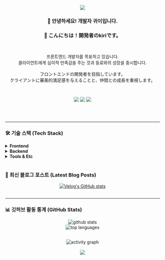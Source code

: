 <!-- 헤더 -->
<div align="center">
  <img src="https://capsule-render.vercel.app/api?type=waving&color=auto&height=250§ion=header&text=Welcome!&fontSize=70" />
</div>

<!-- 소개 (기존 내용 유지) -->
<div align="center">

### 👋 안녕하세요! 개발자 귀이입니다.
### 👋 こんにちは！開発者のkiriです。

<br>

<p>
프론트엔드 개발자를 목표하고 있습니다. <br> 클라이언트에게 심미적 만족감을 주는 것과 동료와의 성장을 중시합니다.
<br><br>
フロントエンドの開発者を目指しています。<br>クライアントに審美的満足感を与えることと、仲間との成長を重視します。
</p>

<br>

<!-- 소셜 링크 (기존 내용 유지) -->
<a href="https://velog.io/@kiirii910/posts" target="_blank"><img src="https://img.shields.io/badge/Velog-20C997?style=for-the-badge&logo=velog&logoColor=white"/></a>
<a href="https://www.instagram.com/kiru_udi9/" target="_blank"><img src="https://img.shields.io/badge/Instagram-E4405F?style=for-the-badge&logo=instagram&logoColor=white"/></a>
<a href="mailto:kiirii910@gmail.com"><img src="https://img.shields.io/badge/Gmail-EA4335?style=for-the-badge&logo=gmail&logoColor=white"/></a>

<br>
<br>


</div>

---

<!-- 기술 스택 (상세 분류 및 접기/펼치기 기능 추가) -->
### 🛠️ 기술 스택 (Tech Stack)

<details>
<summary><b>Frontend</b></summary>
<div display="flex">
  <img src="https://img.shields.io/badge/JavaScript-F7DF1E?style=for-the-badge&logo=javascript&logoColor=black"> 
  <img src="https://img.shields.io/badge/TypeScript-3178C6?style=for-the-badge&logo=typescript&logoColor=white">
  <img src="https://img.shields.io/badge/React-61DAFB?style=for-the-badge&logo=react&logoColor=black">
  <img src="https://img.shields.io/badge/Vue.js-4FC08D?style=for-the-badge&logo=vue.js&logoColor=white">
  <img src="https://img.shields.io/badge/Next.js-000000?style=for-the-badge&logo=next.js&logoColor=white">
</div>
</details>

<details>
<summary><b>Backend</b></summary>
<div display="flex">
  <img src="https://img.shields.io/badge/Node.js-339933?style=for-the-badge&logo=node.js&logoColor=white">
  <img src="https://img.shields.io/badge/Express-000000?style=for-the-badge&logo=express&logoColor=white">
  <img src="https://img.shields.io/badge/Java-007396?style=for-the-badge&logo=java&logoColor=white">
  <img src="https://img.shields.io/badge/Spring-6DB33F?style=for-the-badge&logo=spring&logoColor=white">
</div>
</details>

<details>
<summary><b>Tools & Etc</b></summary>
<div display="flex">
  <img src="https://img.shields.io/badge/Git-F05032?style=for-the-badge&logo=git&logoColor=white">
  <img src="https://img.shields.io/badge/GitHub-181717?style=for-the-badge&logo=github&logoColor=white">
  <img src="https://img.shields.io/badge/Docker-2496ED?style=for-the-badge&logo=docker&logoColor=white">
  <img src="https://img.shields.io/badge/VSCode-007ACC?style=for-the-badge&logo=visualstudiocode&logoColor=white">
</div>
</details>

<br>

<!-- Velog 최신 글 (자동 업데이트) -->
### 📝 최신 블로그 포스트 (Latest Blog Posts)
<div align="center">

<!-- velog-readme-stats-V2 -->
<a href="https://velog.io/@kiirii910">
  <img src="https://velog-readme-stats.vercel.app/api/list?name=kiirii910&theme=dark" alt="Velog's GitHub stats"/>
</a>

</div>

<br>

---

<!-- 깃허브 활동 통계 (기존 + 활동 그래프 추가) -->
### 📊 깃허브 활동 통계 (GitHub Stats)
<div align="center">
  <p>
    <img src="https://github-readme-stats.vercel.app/api?username=kiri910&show_icons=true&theme=radical" alt="github stats"/>
    <br>
    <img src="https://github-readme-stats.vercel.app/api/top-langs/?username=kiri910&layout=compact&theme=radical" alt="top languages"/>
  </p>
  <br>
  <!-- 깃허브 활동 그래프 (Contribution Snake) -->
  <img src="https://github-readme-activity-graph.vercel.app/graph?username=kiri910&bg_color=1d1a2d&color=ffffff&line=ffffff&point=ffffff&area=true&hide_border=true" alt="activity graph"/>
  
</div>

<br>

<!-- 푸터 -->
<div align="center">
  <img src="https://capsule-render.vercel.app/api?type=waving&color=auto&height=200§ion=footer"/>
</div>
